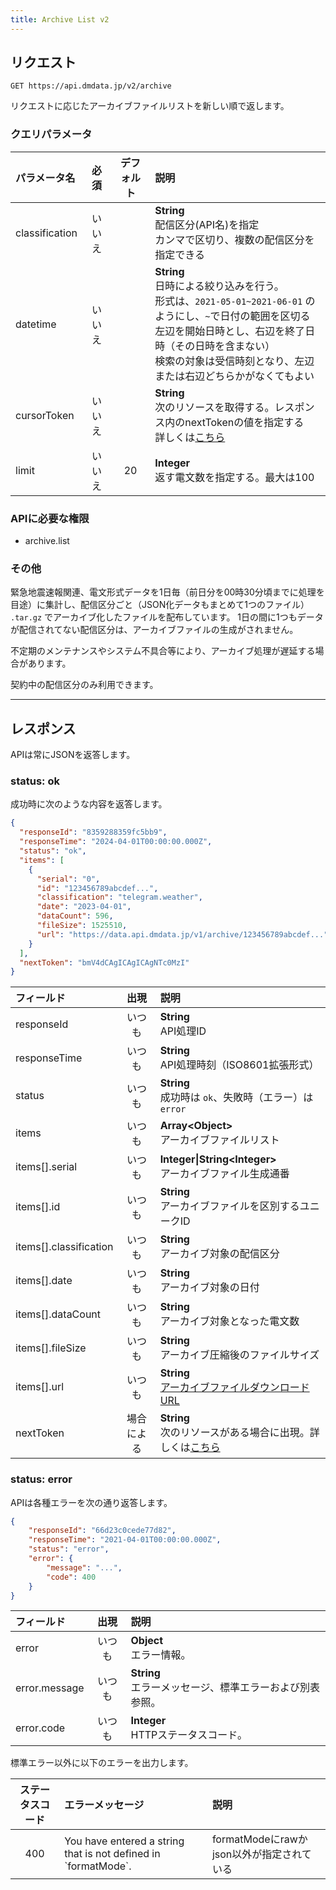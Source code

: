 ```yaml
---
title: Archive List v2
---
```


## リクエスト

`GET https://api.dmdata.jp/v2/archive`

リクエストに応じたアーカイブファイルリストを新しい順で返します。

### クエリパラメータ

| パラメータ名         | 必須  | デフォルト | 説明                                                                                                                                                           |
|:---------------|:---:|:-----:|:-------------------------------------------------------------------------------------------------------------------------------------------------------------|
| classification | いいえ |       | **String** <br/> 配信区分(API名)を指定<br/>カンマで区切り、複数の配信区分を指定できる                                                                                                     |
| datetime       | いいえ |       | **String** <br/> 日時による絞り込みを行う。<br/> 形式は、`2021-05-01~2021-06-01` のようにし、`~`で日付の範囲を区切る <br/> 左辺を開始日時とし、右辺を終了日時（その日時を含まない）<br/> 検索の対象は受信時刻となり、左辺または右辺どちらかがなくてもよい |
| cursorToken    | いいえ |       | **String** <br/> 次のリソースを取得する。レスポンス内のnextTokenの値を指定する<br/>詳しくは[こちら](/docs/reference/api/v2/index.md#カーソルトークン)                                                 |
| limit          | いいえ |  20   | **Integer** <br/> 返す電文数を指定する。最大は100                                                                                                                          |

### APIに必要な権限
* archive.list

### その他

緊急地震速報関連、電文形式データを1日毎（前日分を00時30分頃までに処理を目途）に集計し、配信区分ごと（JSON化データもまとめて1つのファイル） `.tar.gz` でアーカイブ化したファイルを配布しています。
1日の間に1つもデータが配信されてない配信区分は、アーカイブファイルの生成がされません。

不定期のメンテナンスやシステム不具合等により、アーカイブ処理が遅延する場合があります。

契約中の配信区分のみ利用できます。

---

## レスポンス
APIは常にJSONを返答します。

### status: ok
成功時に次のような内容を返答します。

```json
{
  "responseId": "8359288359fc5bb9",
  "responseTime": "2024-04-01T00:00:00.000Z",
  "status": "ok",
  "items": [
    {
      "serial": "0",
      "id": "123456789abcdef...",
      "classification": "telegram.weather",
      "date": "2023-04-01",
      "dataCount": 596,
      "fileSize": 1525510,
      "url": "https://data.api.dmdata.jp/v1/archive/123456789abcdef..."
    }
  ],
  "nextToken": "bmV4dCAgICAgICAgNTc0MzI"
}
```

| フィールド                  |  出現   | 説明                                                                                  |
|:-----------------------|:-----:|:------------------------------------------------------------------------------------|
| responseId             |  いつも  | **String** <br/> API処理ID                                                            |
| responseTime           |  いつも  | **String** <br/> API処理時刻（ISO8601拡張形式）                                               |
| status                 |  いつも  | **String** <br/> 成功時は `ok`、失敗時（エラー）は `error`                                        |
| items                  |  いつも  | **Array&lt;Object&gt;** <br/> アーカイブファイルリスト                                          |
| items[].serial         |  いつも  | **Integer\|String&lt;Integer&gt;** <br/> アーカイブファイル生成通番                              |
| items[].id             |  いつも  | **String** <br/> アーカイブファイルを区別するユニークID                                               |
| items[].classification |  いつも  | **String** <br/> アーカイブ対象の配信区分                                                       |
| items[].date           |  いつも  | **String** <br/> アーカイブ対象の日付                                                         |
| items[].dataCount      |  いつも  | **String** <br/> アーカイブ対象となった電文数                                                     |
| items[].fileSize       |  いつも  | **String** <br/> アーカイブ圧縮後のファイルサイズ                                                   |
| items[].url            |  いつも  | **String** <br/> [アーカイブファイルダウンロードURL](/docs/reference/api/v1/archive.data.md)       |
| nextToken              | 場合による | **String** <br/> 次のリソースがある場合に出現。詳しくは[こちら](/docs/reference/api/v2/index.md#カーソルトークン) |

### status: error
APIは各種エラーを次の通り返答します。

```json
{
    "responseId": "66d23c0cede77d82",
    "responseTime": "2021-04-01T00:00:00.000Z",
    "status": "error",
    "error": {
        "message": "...",
        "code": 400
    }
}
```

| フィールド         | 出現  | 説明                                      |
|:--------------|:---:|:----------------------------------------|
| error         | いつも | **Object** <br/> エラー情報。                 |
| error.message | いつも | **String** <br/> エラーメッセージ、標準エラーおよび別表参照。 |
| error.code    | いつも | **Integer** <br/> HTTPステータスコード。         |

標準エラー以外に以下のエラーを出力します。

| ステータスコード | エラーメッセージ                                                         | 説明                            |
|:--------:|:-----------------------------------------------------------------|:------------------------------|
|   400    | You have entered a string that is not defined in \`formatMode\`. | formatModeにrawかjson以外が指定されている |
